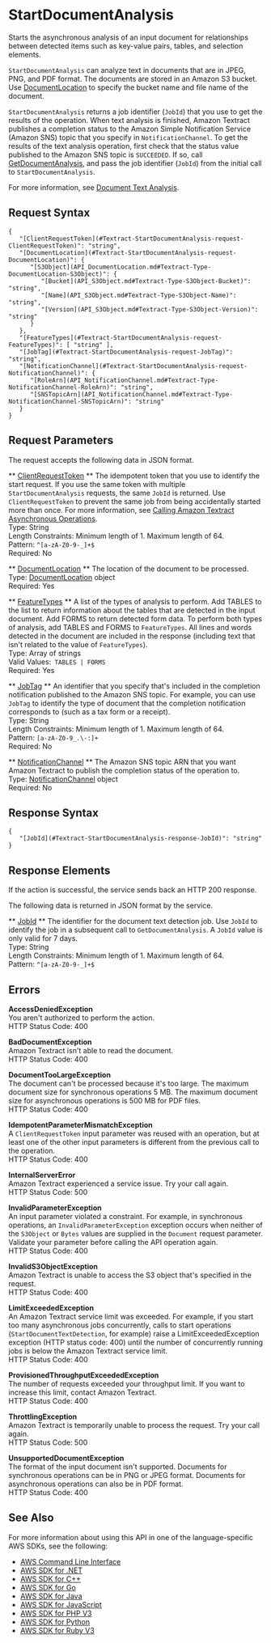 # StartDocumentAnalysis<a name="API_StartDocumentAnalysis"></a>

Starts the asynchronous analysis of an input document for relationships between detected items such as key\-value pairs, tables, and selection elements\.

 `StartDocumentAnalysis` can analyze text in documents that are in JPEG, PNG, and PDF format\. The documents are stored in an Amazon S3 bucket\. Use [DocumentLocation](API_DocumentLocation.md) to specify the bucket name and file name of the document\. 

 `StartDocumentAnalysis` returns a job identifier \(`JobId`\) that you use to get the results of the operation\. When text analysis is finished, Amazon Textract publishes a completion status to the Amazon Simple Notification Service \(Amazon SNS\) topic that you specify in `NotificationChannel`\. To get the results of the text analysis operation, first check that the status value published to the Amazon SNS topic is `SUCCEEDED`\. If so, call [GetDocumentAnalysis](API_GetDocumentAnalysis.md), and pass the job identifier \(`JobId`\) from the initial call to `StartDocumentAnalysis`\.

For more information, see [Document Text Analysis](https://docs.aws.amazon.com/textract/latest/dg/how-it-works-analyzing.html)\.

## Request Syntax<a name="API_StartDocumentAnalysis_RequestSyntax"></a>

```
{
   "[ClientRequestToken](#Textract-StartDocumentAnalysis-request-ClientRequestToken)": "string",
   "[DocumentLocation](#Textract-StartDocumentAnalysis-request-DocumentLocation)": { 
      "[S3Object](API_DocumentLocation.md#Textract-Type-DocumentLocation-S3Object)": { 
         "[Bucket](API_S3Object.md#Textract-Type-S3Object-Bucket)": "string",
         "[Name](API_S3Object.md#Textract-Type-S3Object-Name)": "string",
         "[Version](API_S3Object.md#Textract-Type-S3Object-Version)": "string"
      }
   },
   "[FeatureTypes](#Textract-StartDocumentAnalysis-request-FeatureTypes)": [ "string" ],
   "[JobTag](#Textract-StartDocumentAnalysis-request-JobTag)": "string",
   "[NotificationChannel](#Textract-StartDocumentAnalysis-request-NotificationChannel)": { 
      "[RoleArn](API_NotificationChannel.md#Textract-Type-NotificationChannel-RoleArn)": "string",
      "[SNSTopicArn](API_NotificationChannel.md#Textract-Type-NotificationChannel-SNSTopicArn)": "string"
   }
}
```

## Request Parameters<a name="API_StartDocumentAnalysis_RequestParameters"></a>

The request accepts the following data in JSON format\.

 ** [ClientRequestToken](#API_StartDocumentAnalysis_RequestSyntax) **   <a name="Textract-StartDocumentAnalysis-request-ClientRequestToken"></a>
The idempotent token that you use to identify the start request\. If you use the same token with multiple `StartDocumentAnalysis` requests, the same `JobId` is returned\. Use `ClientRequestToken` to prevent the same job from being accidentally started more than once\. For more information, see [Calling Amazon Textract Asynchronous Operations](https://docs.aws.amazon.com/textract/latest/dg/api-async.html)\.  
Type: String  
Length Constraints: Minimum length of 1\. Maximum length of 64\.  
Pattern: `^[a-zA-Z0-9-_]+$`   
Required: No

 ** [DocumentLocation](#API_StartDocumentAnalysis_RequestSyntax) **   <a name="Textract-StartDocumentAnalysis-request-DocumentLocation"></a>
The location of the document to be processed\.  
Type: [DocumentLocation](API_DocumentLocation.md) object  
Required: Yes

 ** [FeatureTypes](#API_StartDocumentAnalysis_RequestSyntax) **   <a name="Textract-StartDocumentAnalysis-request-FeatureTypes"></a>
A list of the types of analysis to perform\. Add TABLES to the list to return information about the tables that are detected in the input document\. Add FORMS to return detected form data\. To perform both types of analysis, add TABLES and FORMS to `FeatureTypes`\. All lines and words detected in the document are included in the response \(including text that isn't related to the value of `FeatureTypes`\)\.   
Type: Array of strings  
Valid Values:` TABLES | FORMS`   
Required: Yes

 ** [JobTag](#API_StartDocumentAnalysis_RequestSyntax) **   <a name="Textract-StartDocumentAnalysis-request-JobTag"></a>
An identifier that you specify that's included in the completion notification published to the Amazon SNS topic\. For example, you can use `JobTag` to identify the type of document that the completion notification corresponds to \(such as a tax form or a receipt\)\.  
Type: String  
Length Constraints: Minimum length of 1\. Maximum length of 64\.  
Pattern: `[a-zA-Z0-9_.\-:]+`   
Required: No

 ** [NotificationChannel](#API_StartDocumentAnalysis_RequestSyntax) **   <a name="Textract-StartDocumentAnalysis-request-NotificationChannel"></a>
The Amazon SNS topic ARN that you want Amazon Textract to publish the completion status of the operation to\.   
Type: [NotificationChannel](API_NotificationChannel.md) object  
Required: No

## Response Syntax<a name="API_StartDocumentAnalysis_ResponseSyntax"></a>

```
{
   "[JobId](#Textract-StartDocumentAnalysis-response-JobId)": "string"
}
```

## Response Elements<a name="API_StartDocumentAnalysis_ResponseElements"></a>

If the action is successful, the service sends back an HTTP 200 response\.

The following data is returned in JSON format by the service\.

 ** [JobId](#API_StartDocumentAnalysis_ResponseSyntax) **   <a name="Textract-StartDocumentAnalysis-response-JobId"></a>
The identifier for the document text detection job\. Use `JobId` to identify the job in a subsequent call to `GetDocumentAnalysis`\. A `JobId` value is only valid for 7 days\.  
Type: String  
Length Constraints: Minimum length of 1\. Maximum length of 64\.  
Pattern: `^[a-zA-Z0-9-_]+$` 

## Errors<a name="API_StartDocumentAnalysis_Errors"></a>

 **AccessDeniedException**   
You aren't authorized to perform the action\.  
HTTP Status Code: 400

 **BadDocumentException**   
Amazon Textract isn't able to read the document\.  
HTTP Status Code: 400

 **DocumentTooLargeException**   
The document can't be processed because it's too large\. The maximum document size for synchronous operations 5 MB\. The maximum document size for asynchronous operations is 500 MB for PDF files\.  
HTTP Status Code: 400

 **IdempotentParameterMismatchException**   
A `ClientRequestToken` input parameter was reused with an operation, but at least one of the other input parameters is different from the previous call to the operation\.   
HTTP Status Code: 400

 **InternalServerError**   
Amazon Textract experienced a service issue\. Try your call again\.  
HTTP Status Code: 500

 **InvalidParameterException**   
An input parameter violated a constraint\. For example, in synchronous operations, an `InvalidParameterException` exception occurs when neither of the `S3Object` or `Bytes` values are supplied in the `Document` request parameter\. Validate your parameter before calling the API operation again\.  
HTTP Status Code: 400

 **InvalidS3ObjectException**   
Amazon Textract is unable to access the S3 object that's specified in the request\.  
HTTP Status Code: 400

 **LimitExceededException**   
An Amazon Textract service limit was exceeded\. For example, if you start too many asynchronous jobs concurrently, calls to start operations \(`StartDocumentTextDetection`, for example\) raise a LimitExceededException exception \(HTTP status code: 400\) until the number of concurrently running jobs is below the Amazon Textract service limit\.   
HTTP Status Code: 400

 **ProvisionedThroughputExceededException**   
The number of requests exceeded your throughput limit\. If you want to increase this limit, contact Amazon Textract\.  
HTTP Status Code: 400

 **ThrottlingException**   
Amazon Textract is temporarily unable to process the request\. Try your call again\.  
HTTP Status Code: 500

 **UnsupportedDocumentException**   
The format of the input document isn't supported\. Documents for synchronous operations can be in PNG or JPEG format\. Documents for asynchronous operations can also be in PDF format\.  
HTTP Status Code: 400

## See Also<a name="API_StartDocumentAnalysis_SeeAlso"></a>

For more information about using this API in one of the language\-specific AWS SDKs, see the following:
+  [AWS Command Line Interface](https://docs.aws.amazon.com/goto/aws-cli/textract-2018-06-27/StartDocumentAnalysis) 
+  [AWS SDK for \.NET](https://docs.aws.amazon.com/goto/DotNetSDKV3/textract-2018-06-27/StartDocumentAnalysis) 
+  [AWS SDK for C\+\+](https://docs.aws.amazon.com/goto/SdkForCpp/textract-2018-06-27/StartDocumentAnalysis) 
+  [AWS SDK for Go](https://docs.aws.amazon.com/goto/SdkForGoV1/textract-2018-06-27/StartDocumentAnalysis) 
+  [AWS SDK for Java](https://docs.aws.amazon.com/goto/SdkForJava/textract-2018-06-27/StartDocumentAnalysis) 
+  [AWS SDK for JavaScript](https://docs.aws.amazon.com/goto/AWSJavaScriptSDK/textract-2018-06-27/StartDocumentAnalysis) 
+  [AWS SDK for PHP V3](https://docs.aws.amazon.com/goto/SdkForPHPV3/textract-2018-06-27/StartDocumentAnalysis) 
+  [AWS SDK for Python](https://docs.aws.amazon.com/goto/boto3/textract-2018-06-27/StartDocumentAnalysis) 
+  [AWS SDK for Ruby V3](https://docs.aws.amazon.com/goto/SdkForRubyV3/textract-2018-06-27/StartDocumentAnalysis) 